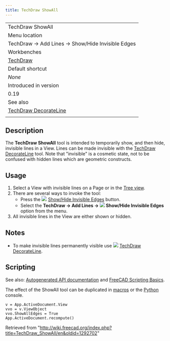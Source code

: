 ```yaml
---
title: TechDraw ShowAll
---
```


|                                                                         |
| ----------------------------------------------------------------------- |
| TechDraw ShowAll                                                        |
| Menu location                                                           |
| TechDraw → Add Lines → Show/Hide Invisible Edges                        |
| Workbenches                                                             |
| [TechDraw](/TechDraw_Workbench "TechDraw Workbench")                    |
| Default shortcut                                                        |
| _None_                                                                  |
| Introduced in version                                                   |
| 0.19                                                                    |
| See also                                                                |
| [TechDraw DecorateLine](/TechDraw_DecorateLine "TechDraw DecorateLine") |
|                                                                         |

## Description

The **TechDraw ShowAll** tool is intended to temporarily show, and then hide, invisible lines in a View. Lines can be made invisible with the [TechDraw DecorateLine](/TechDraw_DecorateLine "TechDraw DecorateLine") tool. Note that "invisible" is a cosmetic state, not to be confused with hidden lines which are geometric constructs.

## Usage

1. Select a View with invisible lines on a Page or in the [Tree view](/Tree_view "Tree view").
2. There are several ways to invoke the tool:
   - Press the ![](/images/TechDraw_ShowAll.svg) [Show/Hide Invisible Edges](/TechDraw_ShowAll "TechDraw ShowAll") button.
   - Select the **TechDraw → Add Lines → ![](/images/TechDraw_ShowAll.svg) Show/Hide Invisible Edges** option from the menu.
3. All invisible lines in the View are either shown or hidden.

## Notes

- To make invisible lines permanently visible use ![](/images/TechDraw_DecorateLine.svg) [TechDraw DecorateLine](/TechDraw_DecorateLine "TechDraw DecorateLine").

## Scripting

See also: [Autogenerated API documentation](https://freecad.github.io/SourceDoc/) and [FreeCAD Scripting Basics](/FreeCAD_Scripting_Basics "FreeCAD Scripting Basics").

The effect of the ShowAll tool can be duplicated in [macros](/Macros "Macros") or the [Python](/Python "Python") console.

```
v = App.ActiveDocument.View
vvo = v.ViewObject
vvo.ShowAllEdges = True
App.ActiveDocument.recompute()

```

Retrieved from "<http://wiki.freecad.org/index.php?title=TechDraw_ShowAll/en&oldid=1292702>"
